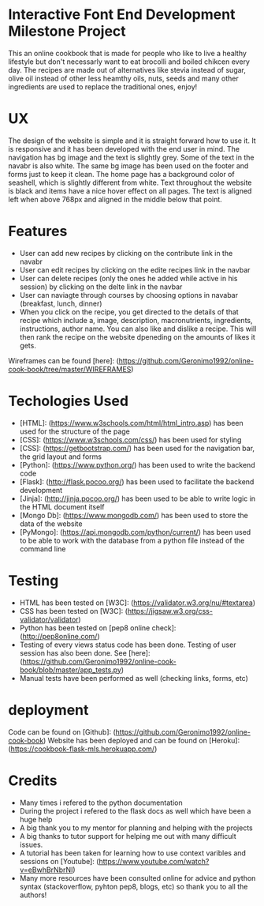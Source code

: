 # Interactive Font End Development Milestone Project
This an online cookbook that is made for people who like to live a healthy lifestyle but don't necessarly want to eat brocolli and boiled chikcen every day.
The recipes are made out of alternatives like stevia instead of sugar, olive oil instead of other less heamthy oils, nuts, seeds and many other ingredients are used to replace the traditional ones,
enjoy!

# UX
The design of the website is simple and it is straight forward how to use it. It is responsive and it has been developed with the end user in mind. The navigation has bg image and the text is slightly grey.
Some of the text in the navabr is also white. The same bg image has been used on the footer and forms just to keep it clean. The home page has a background color of seashell, which is slightly 
different from white. Text throughout the website is black and items have a nice hover effect on all pages. The text is aligned left when above 768px and aligned in the middle below that point.

# Features
* User can add new recipes by clicking on the contribute link in the navabr
* User can edit recipes by clicking on the edite recipes link in the navbar
* User can delete recipes (only the ones he added while active in his session) by clicking on the delte link in the navbar
* User can naviagte through courses by choosing options in navabar (breakfast, lunch, dinner) 
* When you click on the recipe, you get directed to the details of that recipe which include a, image, description, macronutrients, ingredients, instructions, author name. You can also like and 
dislike a recipe. This will then rank the recipe on the website dpeneding on the amounts of likes it gets.

Wireframes can be found [here]: (https://github.com/Geronimo1992/online-cook-book/tree/master/WIREFRAMES)

# Techologies Used
* [HTML]: (https://www.w3schools.com/html/html_intro.asp) has been used for the structure of the page
* [CSS]: (https://www.w3schools.com/css/) has been used for styling
* [CSS]: (https://getbootstrap.com/) has been used for the navigation bar, the grid layout and forms
* [Python]: (https://www.python.org/) has been used to write the backend code
* [Flask]: (http://flask.pocoo.org/) has been used to facilitate the backend development
* [Jinja]: (http://jinja.pocoo.org/) has been used to be able to write logic in the HTML document itself
* [Mongo Db]: (https://www.mongodb.com/) has been used to store the data of the website
* [PyMongo]: (https://api.mongodb.com/python/current/) has been used to be able to work with the database from a python file instead of the command line

# Testing

* HTML has been tested on [W3C]: (https://validator.w3.org/nu/#textarea)
* CSS has been tested on [W3C]: (https://jigsaw.w3.org/css-validator/validator)
* Python has been tested on [pep8 online check]: (http://pep8online.com/)
* Testing of every views status code has been done. Testing of user session has also been done. See  [here]: (https://github.com/Geronimo1992/online-cook-book/blob/master/app_tests.py)
* Manual tests have been performed as well (checking links, forms, etc)

# deployment
Code can be found on [Github]: (https://github.com/Geronimo1992/online-cook-book)
Website has been deployed and can be found on [Heroku]: (https://cookbook-flask-mls.herokuapp.com/)

# Credits

* Many times i refered to the python documentation
* During the project i refered to the flask docs as well which have been a huge help
* A big thank you to my mentor for planning and helping with the projects
* A big thanks to tutor support for helping me out with many difficult issues.
* A tutorial has been taken for learning how to use context varibles and sessions on [Youtube]: (https://www.youtube.com/watch?v=eBwhBrNbrNI)
* Many more resources have been consulted online for advice and python syntax (stackoverflow, pyhton pep8, blogs, etc) so thank you to all the authors!
